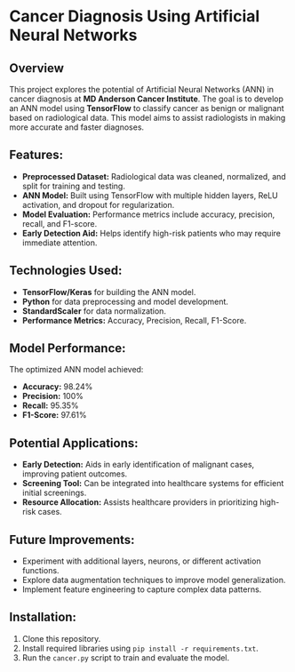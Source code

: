 # Cancer Diagnosis Using Artificial Neural Networks

## Overview
This project explores the potential of Artificial Neural Networks (ANN) in cancer diagnosis at **MD Anderson Cancer Institute**. The goal is to develop an ANN model using **TensorFlow** to classify cancer as benign or malignant based on radiological data. This model aims to assist radiologists in making more accurate and faster diagnoses.

## Features:
- **Preprocessed Dataset:** Radiological data was cleaned, normalized, and split for training and testing.
- **ANN Model:** Built using TensorFlow with multiple hidden layers, ReLU activation, and dropout for regularization.
- **Model Evaluation:** Performance metrics include accuracy, precision, recall, and F1-score.
- **Early Detection Aid:** Helps identify high-risk patients who may require immediate attention.

## Technologies Used:
- **TensorFlow/Keras** for building the ANN model.
- **Python** for data preprocessing and model development.
- **StandardScaler** for data normalization.
- **Performance Metrics:** Accuracy, Precision, Recall, F1-Score.

## Model Performance:
The optimized ANN model achieved:
- **Accuracy:** 98.24%
- **Precision:** 100%
- **Recall:** 95.35%
- **F1-Score:** 97.61%

## Potential Applications:
- **Early Detection:** Aids in early identification of malignant cases, improving patient outcomes.
- **Screening Tool:** Can be integrated into healthcare systems for efficient initial screenings.
- **Resource Allocation:** Assists healthcare providers in prioritizing high-risk cases.

## Future Improvements:
- Experiment with additional layers, neurons, or different activation functions.
- Explore data augmentation techniques to improve model generalization.
- Implement feature engineering to capture complex data patterns.

## Installation:
1. Clone this repository.
2. Install required libraries using `pip install -r requirements.txt`.
3. Run the `cancer.py` script to train and evaluate the model.
